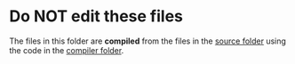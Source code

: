 # Do NOT edit these files
The files in this folder are **compiled** from the files in the [source folder](https://github.com/Vindexus/PoweredByHeresy/tree/master/source) using the code in the [compiler folder](https://github.com/Vindexus/PoweredByHeresy/tree/master/compilers).
